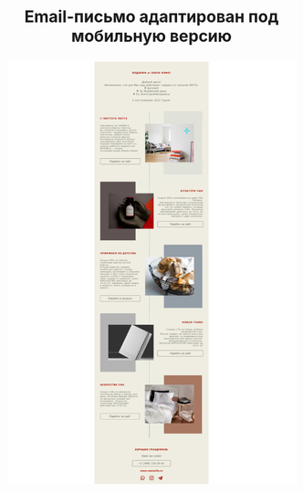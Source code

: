 <div width="100%">
  <div align="center">
    <h1>Email-письмо адаптирован под мобильную версию</p>

<img src="https://github.com/angelkrylova/Email_SOFIA-HOMEgift/blob/main/screencapture-127-0-0-1-5500-20220104-html-2025-09-09-23_58_28.jpg" align="center" />
    </div>

</div>

